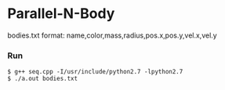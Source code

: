 # Parallel-N-Body

bodies.txt format: name,color,mass,radius,pos.x,pos.y,vel.x,vel.y

### Run
```
$ g++ seq.cpp -I/usr/include/python2.7 -lpython2.7
$ ./a.out bodies.txt
```
